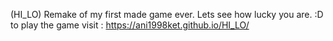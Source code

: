 (HI_LO)
Remake of my first made game ever. Lets see how lucky you are. :D
to play the game visit :
https://ani1998ket.github.io/HI_LO/
